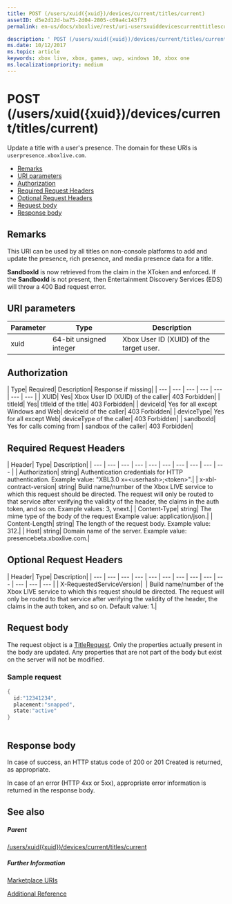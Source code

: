 ```yaml
---
title: POST (/users/xuid({xuid})/devices/current/titles/current)
assetID: d5e2d12d-ba75-2d04-2805-c69a4c143f73
permalink: en-us/docs/xboxlive/rest/uri-usersxuiddevicescurrenttitlescurrentpost.html

description: ' POST (/users/xuid({xuid})/devices/current/titles/current)'
ms.date: 10/12/2017
ms.topic: article
keywords: xbox live, xbox, games, uwp, windows 10, xbox one
ms.localizationpriority: medium
---
```

# POST (/users/xuid({xuid})/devices/current/titles/current)
Update a title with a user's presence. 
The domain for these URIs is `userpresence.xboxlive.com`.
 
  * [Remarks](#ID4EV)
  * [URI parameters](#ID4EEB)
  * [Authorization](#ID4EPB)
  * [Required Request Headers](#ID4ENE)
  * [Optional Request Headers](#ID4ERG)
  * [Request body](#ID4ERH)
  * [Response body](#ID4EKAAC)
 
<a id="ID4EV"></a>

 
## Remarks
 
This URI can be used by all titles on non-console platforms to add and update the presence, rich presence, and media presence data for a title.
 
**SandboxId** is now retrieved from the claim in the XToken and enforced. If the **SandboxId** is not present, then Entertainment Discovery Services (EDS) will throw a 400 Bad request error.
  
<a id="ID4EEB"></a>

 
## URI parameters
 
| Parameter| Type| Description| 
| --- | --- | --- | 
| xuid| 64-bit unsigned integer| Xbox User ID (XUID) of the target user.| 
  
<a id="ID4EPB"></a>

 
## Authorization
 
| Type| Required| Description| Response if missing| 
| --- | --- | --- | --- | --- | --- | --- | 
| XUID| Yes| Xbox User ID (XUID) of the caller| 403 Forbidden| 
| titleId| Yes| titleId of the title| 403 Forbidden| 
| deviceId| Yes for all except Windows and Web| deviceId of the caller| 403 Forbidden| 
| deviceType| Yes for all except Web| deviceType of the caller| 403 Forbidden| 
| sandboxId| Yes for calls coming from | sandbox of the caller| 403 Forbidden| 
  
<a id="ID4ENE"></a>

 
## Required Request Headers
 
| Header| Type| Description| 
| --- | --- | --- | --- | --- | --- | --- | --- | --- | --- | 
| Authorization| string| Authentication credentials for HTTP authentication. Example value: "XBL3.0 x=&lt;userhash>;&lt;token>".| 
| x-xbl-contract-version| string| Build name/number of the Xbox LIVE service to which this request should be directed. The request will only be routed to that service after verifying the validity of the header, the claims in the auth token, and so on. Example values: 3, vnext.| 
| Content-Type| string| The mime type of the body of the request Example value: application/json.| 
| Content-Length| string| The length of the request body. Example value: 312.| 
| Host| string| Domain name of the server. Example value: presencebeta.xboxlive.com.| 
  
<a id="ID4ERG"></a>

 
## Optional Request Headers
 
| Header| Type| Description| 
| --- | --- | --- | --- | --- | --- | --- | --- | --- | --- | --- | --- | --- | 
| X-RequestedServiceVersion|  | Build name/number of the Xbox LIVE service to which this request should be directed. The request will only be routed to that service after verifying the validity of the header, the claims in the auth token, and so on. Default value: 1.| 
  
<a id="ID4ERH"></a>

 
## Request body
 
The request object is a [TitleRequest](../../json/json-titlerequest.md). Only the properties actually present in the body are updated. Any properties that are not part of the body but exist on the server will not be modified.
 
<a id="ID4EAAAC"></a>

 
### Sample request
 

```cpp
{
  id:"12341234",
  placement:"snapped",
  state:"active"
}
      
```

   
<a id="ID4EKAAC"></a>

 
## Response body
 
In case of success, an HTTP status code of 200 or 201 Created is returned, as appropriate.
 
In case of an error (HTTP 4xx or 5xx), appropriate error information is returned in the response body.
  
<a id="ID4EVAAC"></a>

 
## See also
 
<a id="ID4EXAAC"></a>

 
##### Parent 

[/users/xuid({xuid})/devices/current/titles/current](uri-usersxuiddevicescurrenttitlescurrent.md)

  
<a id="ID4EBBAC"></a>

 
##### Further Information 

[Marketplace URIs](../marketplace/atoc-reference-marketplace.md)

 [Additional Reference](../../additional/atoc-xboxlivews-reference-additional.md)

   